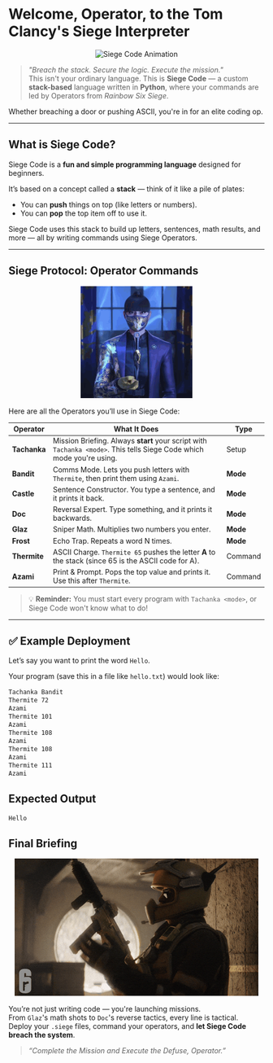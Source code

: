 #  Welcome, Operator, to the **Tom Clancy's Siege Interpreter** 

<p align="center">
  <img src="assets/Rainbow.gif" alt="Siege Code Animation" />
</p>

>  *"Breach the stack. Secure the logic. Execute the mission."*  
> This isn't your ordinary language. This is **Siege Code** — a custom **stack-based** language written in **Python**, where your commands are led by Operators from *Rainbow Six Siege*. 

Whether breaching a door or pushing ASCII, you're in for an elite coding op.

---

## What is Siege Code?

Siege Code is a **fun and simple programming language** designed for beginners.

It’s based on a concept called a **stack** — think of it like a pile of plates:
- You can **push** things on top (like letters or numbers).
- You can **pop** the top item off to use it.

Siege Code uses this stack to build up letters, sentences, math results, and more — all by writing commands using Siege Operators.

---

##  Siege Protocol: **Operator Commands**

<p align="center">
  <img src="assets/azami.gif" alt="Siege Code Animation" />
</p>

Here are all the Operators you’ll use in Siege Code:

| **Operator** | **What It Does** | **Type** |
|--------------|------------------|----------|
| **Tachanka** | Mission Briefing. Always **start** your script with `Tachanka <mode>`. This tells Siege Code which mode you're using. | Setup |
| **Bandit**   | Comms Mode. Lets you push letters with `Thermite`, then print them using `Azami`. | **Mode** |
| **Castle**   | Sentence Constructor. You type a sentence, and it prints it back. | **Mode** |
| **Doc**      | Reversal Expert. Type something, and it prints it backwards. | **Mode** |
| **Glaz**     | Sniper Math. Multiplies two numbers you enter. | **Mode** |
| **Frost**    | Echo Trap. Repeats a word N times. | **Mode** |
| **Thermite** | ASCII Charge. `Thermite 65` pushes the letter **A** to the stack (since 65 is the ASCII code for A). | Command |
| **Azami**    | Print & Prompt. Pops the top value and prints it. Use this after `Thermite`. | Command |

> 💡 **Reminder:** You must start every program with `Tachanka <mode>`, or Siege Code won't know what to do!

---

## ✅ Example Deployment

Let’s say you want to print the word `Hello`.

Your program (save this in a file like `hello.txt`) would look like:

```text
Tachanka Bandit
Thermite 72
Azami
Thermite 101
Azami
Thermite 108
Azami
Thermite 108
Azami
Thermite 111
Azami

 ```

## Expected Output 

```
Hello
```

##  Final Briefing

<p align="center">
  <img src="assets/mozzie.gif" alt="Siege Code Animation" />
</p>

You’re not just writing code — you're launching missions.  
From `Glaz`'s math shots to `Doc`'s reverse tactics, every line is tactical.  
Deploy your `.siege` files, command your operators, and **let Siege Code breach the system**. 

>  *“Complete the Mission and Execute the Defuse, Operator.”*
